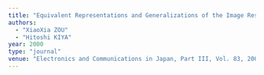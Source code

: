 ```yaml
---
title: "Equivalent Representations and Generalizations of the Image Resolution Conversions in DCT Domain"
authors:
  - "XiaoXia ZOU"
  - "Hitoshi KIYA"
year: 2000
type: "journal"
venue: "Electronics and Communications in Japan, Part III, Vol. 83, 2000-03-01."
---
```

